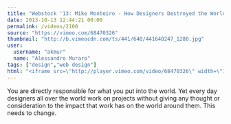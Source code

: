 ```yaml
---
title: "Webstock '13: Mike Monteiro - How Designers Destroyed the World"
date: 2013-10-13 12:44:21 00:00
permalink: /videos/2100
source: "https://vimeo.com/68470326"
thumbnail: "http://b.vimeocdn.com/ts/441/640/441640247_1280.jpg"
user:
  username: "akmur"
  name: "Alessandro Muraro"
tags: ["design","web design"]
html: "<iframe src=\"http://player.vimeo.com/video/68470326\" width=\"1280\" height=\"720\" frameborder=\"0\" webkitallowfullscreen mozallowfullscreen allowfullscreen></iframe>"
---
```


You are directly responsible for what you put into the world. Yet every day designers all over the world work on projects without giving any thought or consideration to the impact that work has on the world around them. This needs to change.